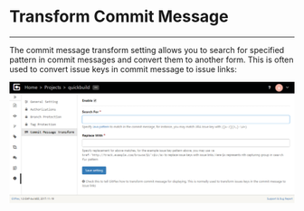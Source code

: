 # Transform Commit Message
-------------------

The commit message transform setting allows you to search for specified pattern in commit messages and convert them to another form. This is often used to convert issue keys in commit message to issue links:

![commit-message-transform.png](images/commit-message-transform.png)